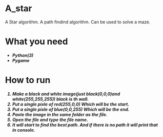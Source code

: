 # A_star
A Star algorithm. A path findind algorithm. Can be used to solve a maze.

<h1>What you need<h5>

* Python(3)
* Pygame

<h1>How to run<h5>

1. Make a black and white image(just black(0,0,0)and white(255,255,255)) black is th wall.<br />
1. Put a single pixle of red(255,0,0) Which will be the start.<br />
1. Put a single pixle of blue(0,0,255) Which will be the end.<br />
1. Paste the image in the same folder as the file.<br />
1. Open the file and type the file name.<br />
1. It will start to find the best path. And if there is no path it will print that in console.<br />

